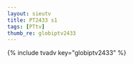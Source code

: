 ```yaml
--- 
layout: sieutv
title: PT2433 s1
tags: [PTtv]
thumb_re: globiptv2433
---
```

{% include tvadv key="globiptv2433" %} 
